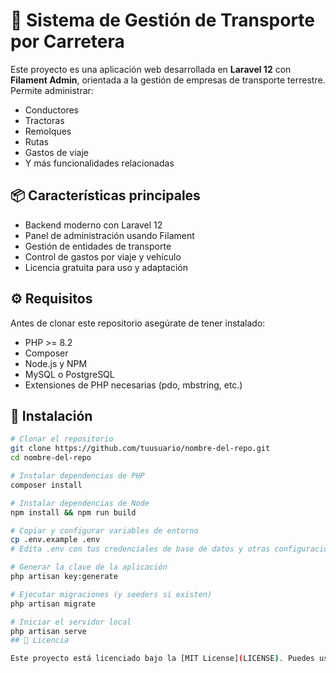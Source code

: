 ﻿# 🚛 Sistema de Gestión de Transporte por Carretera

Este proyecto es una aplicación web desarrollada en **Laravel 12** con **Filament Admin**, orientada a la gestión de empresas de transporte terrestre. Permite administrar:

- Conductores
- Tractoras
- Remolques
- Rutas
- Gastos de viaje
- Y más funcionalidades relacionadas

## 📦 Características principales

- Backend moderno con Laravel 12
- Panel de administración usando Filament
- Gestión de entidades de transporte
- Control de gastos por viaje y vehículo
- Licencia gratuita para uso y adaptación

## ⚙️ Requisitos

Antes de clonar este repositorio asegúrate de tener instalado:

- PHP >= 8.2
- Composer
- Node.js y NPM
- MySQL o PostgreSQL
- Extensiones de PHP necesarias (pdo, mbstring, etc.)

## 🚀 Instalación

```bash
# Clonar el repositorio
git clone https://github.com/tuusuario/nombre-del-repo.git
cd nombre-del-repo

# Instalar dependencias de PHP
composer install

# Instalar dependencias de Node
npm install && npm run build

# Copiar y configurar variables de entorno
cp .env.example .env
# Edita .env con tus credenciales de base de datos y otras configuraciones necesarias

# Generar la clave de la aplicación
php artisan key:generate

# Ejecutar migraciones (y seeders si existen)
php artisan migrate

# Iniciar el servidor local
php artisan serve
## 📄 Licencia

Este proyecto está licenciado bajo la [MIT License](LICENSE). Puedes usarlo, modificarlo y distribuirlo libremente.


